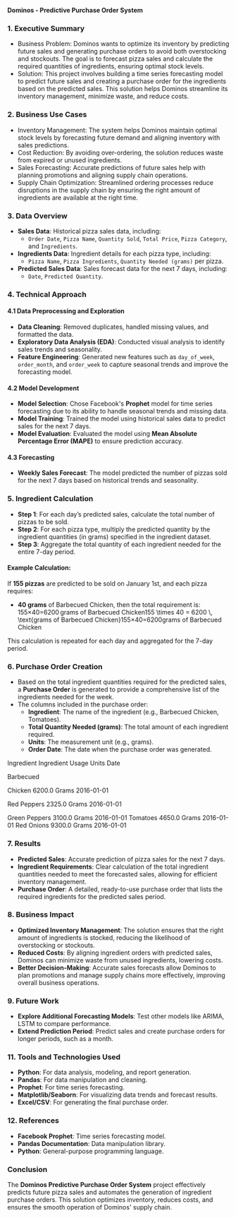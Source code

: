 **Dominos \- Predictive Purchase Order System**

### **1\. Executive Summary**

* Business Problem: Dominos wants to optimize its inventory by predicting future sales and generating purchase orders to avoid both overstocking and stockouts. The goal is to forecast pizza sales and calculate the required quantities of ingredients, ensuring optimal stock levels.  
* Solution: This project involves building a time series forecasting model to predict future sales and creating a purchase order for the ingredients based on the predicted sales. This solution helps Dominos streamline its inventory management, minimize waste, and reduce costs.

### **2\. Business Use Cases**

* Inventory Management: The system helps Dominos maintain optimal stock levels by forecasting future demand and aligning inventory with sales predictions.  
* Cost Reduction: By avoiding over-ordering, the solution reduces waste from expired or unused ingredients.  
* Sales Forecasting: Accurate predictions of future sales help with planning promotions and aligning supply chain operations.  
* Supply Chain Optimization: Streamlined ordering processes reduce disruptions in the supply chain by ensuring the right amount of ingredients are available at the right time.

### 

### **3\. Data Overview**

* **Sales Data**: Historical pizza sales data, including:  
  * `Order Date`, `Pizza Name`, `Quantity Sold`, `Total Price`, `Pizza Category`, and `Ingredients`.  
* **Ingredients Data**: Ingredient details for each pizza type, including:  
  * `Pizza Name`, `Pizza Ingredients`, `Quantity Needed (grams)` per pizza.  
* **Predicted Sales Data**: Sales forecast data for the next 7 days, including:  
  * `Date`, `Predicted Quantity`.

### **4\. Technical Approach**

#### **4.1 Data Preprocessing and Exploration**

* **Data Cleaning**: Removed duplicates, handled missing values, and formatted the data.  
* **Exploratory Data Analysis (EDA)**: Conducted visual analysis to identify sales trends and seasonality.  
* **Feature Engineering**: Generated new features such as `day_of_week`, `order_month`, and `order_week` to capture seasonal trends and improve the forecasting model.

#### **4.2 Model Development**

* **Model Selection**: Chose Facebook's **Prophet** model for time series forecasting due to its ability to handle seasonal trends and missing data.  
* **Model Training**: Trained the model using historical sales data to predict sales for the next 7 days.  
* **Model Evaluation**: Evaluated the model using **Mean Absolute Percentage Error (MAPE)** to ensure prediction accuracy.

#### **4.3 Forecasting**

* **Weekly Sales Forecast**: The model predicted the number of pizzas sold for the next 7 days based on historical trends and seasonality.

### **5\. Ingredient Calculation**

* **Step 1**: For each day’s predicted sales, calculate the total number of pizzas to be sold.  
* **Step 2**: For each pizza type, multiply the predicted quantity by the ingredient quantities (in grams) specified in the ingredient dataset.  
* **Step 3**: Aggregate the total quantity of each ingredient needed for the entire 7-day period.

#### **Example Calculation:**

If **155 pizzas** are predicted to be sold on January 1st, and each pizza requires:

* **40 grams** of Barbecued Chicken, then the total requirement is: 155×40=6200 grams of Barbecued Chicken155 \\times 40 \= 6200 \\, \\text{grams of Barbecued Chicken}155×40=6200grams of Barbecued Chicken

This calculation is repeated for each day and aggregated for the 7-day period.

### **6\. Purchase Order Creation**

* Based on the total ingredient quantities required for the predicted sales, a **Purchase Order** is generated to provide a comprehensive list of the ingredients needed for the week.  
* The columns included in the purchase order:  
  * **Ingredient**: The name of the ingredient (e.g., Barbecued Chicken, Tomatoes).  
  * **Total Quantity Needed (grams)**: The total amount of each ingredient required.  
  * **Units**: The measurement unit (e.g., grams).  
  * **Order Date**: The date when the purchase order was generated.

Ingredient        Ingredient Usage    Units             Date                   

Barbecued 

Chicken                    6200.0           Grams       2016-01-01

Red Peppers            2325.0           Grams       2016-01-01

Green Peppers        3100.0           Grams       2016-01-01  Tomatoes                 4650.0           Grams       2016-01-01         Red Onions              9300.0           Grams       2016-01-01

### **7\. Results**

* **Predicted Sales**: Accurate prediction of pizza sales for the next 7 days.  
* **Ingredient Requirements**: Clear calculation of the total ingredient quantities needed to meet the forecasted sales, allowing for efficient inventory management.  
* **Purchase Order**: A detailed, ready-to-use purchase order that lists the required ingredients for the predicted sales period.

### **8\. Business Impact**

* **Optimized Inventory Management**: The solution ensures that the right amount of ingredients is stocked, reducing the likelihood of overstocking or stockouts.  
* **Reduced Costs**: By aligning ingredient orders with predicted sales, Dominos can minimize waste from unused ingredients, lowering costs.  
* **Better Decision-Making**: Accurate sales forecasts allow Dominos to plan promotions and manage supply chains more effectively, improving overall business operations.

### **9\. Future Work**

* **Explore Additional Forecasting Models**: Test other models like ARIMA, LSTM to compare performance.  
* **Extend Prediction Period**: Predict sales and create purchase orders for longer periods, such as a month.


### **11\. Tools and Technologies Used**

* **Python**: For data analysis, modeling, and report generation.  
* **Pandas**: For data manipulation and cleaning.  
* **Prophet**: For time series forecasting.  
* **Matplotlib/Seaborn**: For visualizing data trends and forecast results.  
* **Excel/CSV**: For generating the final purchase order.

### **12\. References**

* **Facebook Prophet**: Time series forecasting model.  
* **Pandas Documentation**: Data manipulation library.  
* **Python**: General-purpose programming language.

### **Conclusion**

The **Dominos Predictive Purchase Order System** project effectively predicts future pizza sales and automates the generation of ingredient purchase orders. This solution optimizes inventory, reduces costs, and ensures the smooth operation of Dominos' supply chain.

